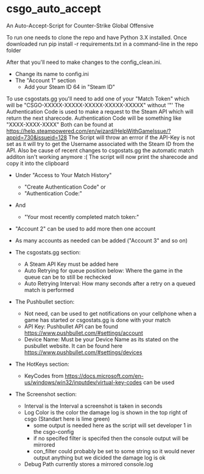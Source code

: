 # csgo_auto_accept
An Auto-Accept-Script for Counter-Strike Global Offensive

To run one needs to clone the repo and have Python 3.X installed.
Once downloaded run pip install -r requirements.txt in a command-line in the repo folder

After that you'll need to make changes to the config_clean.ini.
- Change its name to config.ini
- The "Account 1" section
	- Add your Steam ID 64 in "Steam ID"

To use csgostats.gg you'll need to add one of your "Match Token" which will be "CSGO-XXXXX-XXXXX-XXXXX-XXXXX-XXXXX" without '"'
The Authentication Code is used to make a request to the Steam API which will return the next sharecode. Authentication Code will be something like "XXXX-XXXX-XXXX"
Both can be found at https://help.steampowered.com/en/wizard/HelpWithGameIssue/?appid=730&issueid=128
The Script will throw an errror if the API-Key is not set as it will try to get the Username associated with the Steam ID from the API.
Also be cause of recent changes to csgostats.gg the automatic match additon isn't working anymore :(
The script will now print the sharecode and copy it into the clipboard
- Under "Access to Your Match History"
	- "Create Authentication Code" or
	- "Authentication Code:"	
- And
	- "Your most recently completed match token:"

- "Account 2" can be used to add more then one account
- As many accounts as needed can be added ("Account 3" and so on)

- The csgostats.gg section:
	- A Steam API Key must be added here
	- Auto Retrying for queue position below: Where the game in the queue can be to still be rechecked
	- Auto Retrying Interval: How many seconds after a retry on a queued match is performed
	
- The Pushbullet section:
	- Not need, can be used to get notifications on your cellphone when a game has started or csgostats.gg is done with your match
	- API Key: Pushbullet API can be found https://www.pushbullet.com/#settings/account
	- Device Name: Must be your Device Name as its stated on the pusbullet website. It can be found here https://www.pushbullet.com/#settings/devices

- The HotKeys section:
	- KeyCodes from https://docs.microsoft.com/en-us/windows/win32/inputdev/virtual-key-codes can be used
	
- The Screenshot section:
	- Interval is the Interval a screenshot is taken in seconds
	- Log Color is the color the damage log is shown in the top right of csgo (Standart here is lime green)
		- some output is needed here as the script will set developer 1 in the csgo-config
		- if no specifed filter is specifed then the console output will be mirrored
		- con_filter could probably be set to some string so it would never output anything but we dicided the damage log is ok
	- Debug Path currently stores a mirrored console.log
	
